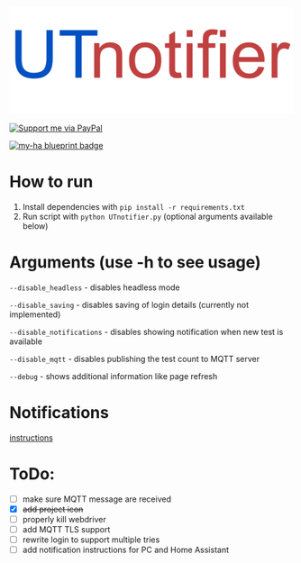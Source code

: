 ![logo](assets/logo.png)

<a href="https://www.paypal.com/donate?hosted_button_id=VKCHVWUV48STE" target="_blank">
<img src="https://janbeta.net/wp-content/uploads/2020/06/Paypal-Donate.png" alt="Support me via PayPal" border="0" width="20%" height="20%"/>
</a>

[![my-ha blueprint badge](https://my.home-assistant.io/badges/blueprint_import.svg)](https://my.home-assistant.io/redirect/blueprint_import/?blueprint_url=https://raw.githubusercontent.com/pacjo/UTnotifier/main/addons/UTnotifier_HA_blueprint.yaml)

# How to run
1. Install dependencies with `pip install -r requirements.txt`
2. Run script with `python UTnotifier.py` (optional arguments available below)

# Arguments (use -h to see usage)
`--disable_headless` - disables headless mode

`--disable_saving` - disables saving of login details (currently not implemented)

`--disable_notifications` - disables showing notification when new test is available

`--disable_mqtt` - disables publishing the test count to MQTT server

`--debug` - shows additional information like page refresh

# Notifications
[instructions](notifications.md)

# ToDo:
- [ ] make sure MQTT message are received
- [x] ~~add project icon~~
- [ ] properly kill webdriver
- [ ] add MQTT TLS support
- [ ] rewrite login to support multiple tries
- [ ] add notification instructions for PC and Home Assistant